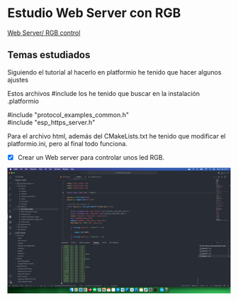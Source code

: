 # Estudio Web Server con RGB

[Web Server/ RGB control](https://www.youtube.com/watch?v=YlPXwCDcI1o&list=PL-Hb9zZP9qC65SpXHnTAO0-qV6x5JxCMJ&index=16)

## Temas estudiados

Siguiendo el tutorial al hacerlo en platformio he tenido que hacer algunos ajustes

Estos archivos #include los he tenido que buscar en la instalación .platformio  

#include "protocol_examples_common.h"   
#include "esp_https_server.h"  

Para el archivo html, además del CMakeLists.txt he tenido que modificar el platformio.ini, pero al final todo funciona. 

- [x] Crear un Web server para controlar unos led RGB. 

<div style="text-align: center;">

![](docs/result.png)

</div>
